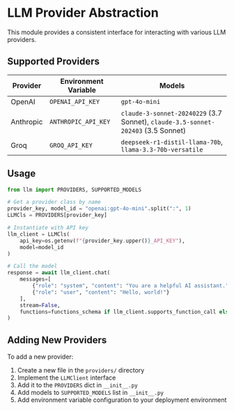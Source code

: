 # LLM Provider Abstraction

This module provides a consistent interface for interacting with various LLM providers.

## Supported Providers

| Provider | Environment Variable | Models |
|----------|---------------------|--------|
| OpenAI   | `OPENAI_API_KEY`    | `gpt-4o-mini` |
| Anthropic | `ANTHROPIC_API_KEY` | `claude-3-sonnet-20240229` (3.7 Sonnet), `claude-3.5-sonnet-202403` (3.5 Sonnet) |
| Groq     | `GROQ_API_KEY`      | `deepseek-r1-distil-llama-70b`, `llama-3.3-70b-versatile` |

## Usage

```python
from llm import PROVIDERS, SUPPORTED_MODELS

# Get a provider class by name
provider_key, model_id = "openai:gpt-4o-mini".split(":", 1)
LLMCls = PROVIDERS[provider_key]

# Instantiate with API key
llm_client = LLMCls(
    api_key=os.getenv(f"{provider_key.upper()}_API_KEY"),
    model=model_id
)

# Call the model
response = await llm_client.chat(
    messages=[
        {"role": "system", "content": "You are a helpful AI assistant."},
        {"role": "user", "content": "Hello, world!"}
    ],
    stream=False,
    functions=functions_schema if llm_client.supports_function_call else None
)
```

## Adding New Providers

To add a new provider:

1. Create a new file in the `providers/` directory
2. Implement the `LLMClient` interface
3. Add it to the `PROVIDERS` dict in `__init__.py`
4. Add models to `SUPPORTED_MODELS` list in `__init__.py`
5. Add environment variable configuration to your deployment environment 